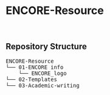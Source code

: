 # ENCORE-Resource
<br />

## Repository Structure
<pre>
ENCORE-Resource
└── 01-ENCORE info
    └── ENCORE_logo
└── 02-Templates
└── 03-Academic-writing
</pre>

